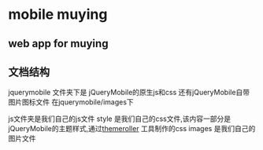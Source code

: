 ﻿mobile muying
============

web app for muying
-------------


文档结构
-------------
jquerymobile 文件夹下是 jQueryMobile的原生js和css 还有jQueryMobile自带图片图标文件 在jquerymobile/images下

js文件夹是我们自己的js文件
style 是我们自己的css文件,该内容一部分是jQueryMobile的主题样式,通过[themeroller](http://jquerymobile.com/themeroller/) 工具制作的css
images 是我们自己的图片文件